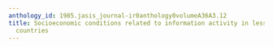 ```yaml
---
anthology_id: 1985.jasis_journal-ir0anthology0volumeA36A3.12
title: Socioeconomic conditions related to information activity in less developed
  countries
---
```

